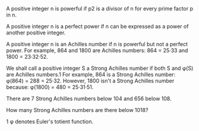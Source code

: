 

A positive integer n is powerful if p2 is a divisor of n for every prime factor p in n.


A positive integer n is a perfect power if n can be expressed as a power of another positive integer.


A positive integer n is an Achilles number if n is powerful but not a perfect power. For example, 864 and 1800 are Achilles numbers: 864 = 25&#183;33 and 1800 = 23&#183;32&#183;52.


We shall call a positive integer S a Strong Achilles number if both S and &#966;(S) are Achilles numbers.1
For example, 864 is a Strong Achilles number: &#966;(864) = 288 = 25&#183;32. However, 1800 isn't a Strong Achilles number because: &#966;(1800) = 480 = 25&#183;31&#183;51.

There are 7 Strong Achilles numbers below 104 and 656 below 108.


How many Strong Achilles numbers are there below 1018?


1 &#966; denotes Euler's totient function.

